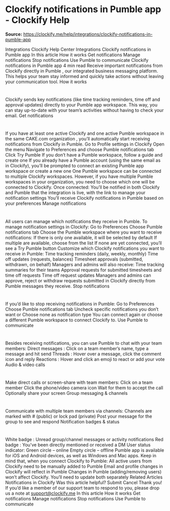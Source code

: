 # Clockify notifications in Pumble app - Clockify Help

**Source:** https://clockify.me/help/integrations/clockify-notifications-in-pumble-app

Integrations
Clockify Help Center
Integrations
Clockify notifications in Pumble app
In this article
How it works
Get notifications
Manage notifications
Stop notifications
Use Pumble to communicate
Clockify notifications in Pumble app
4 min read
Receive important notifications from Clockify directly in
Pumble
, our integrated business messaging platform. This helps your team stay informed and quickly take actions without leaving your communication tool.
How it works
#
Clockify sends key notifications (like time tracking reminders, time off and approval updates) directly to your Pumble app workspace. This way, you can stay up-to-date with your team’s activities without having to check your email.
Get notifications
#
If you have at least one active Clockify and one active Pumble workspace
in the same CAKE.com organization
, you’ll automatically start receiving notifications from Clockify in Pumble.
Go to
Profile settings
in Clockify
Open the menu
Navigate to
Preferences
and choose
Pumble notifications
tab
Click
Try Pumble
If you
don’t have
a Pumble workspace, follow a
guide
and create one
If you already have a Pumble account (using the same email as in Clockify), you’ll be prompted to connect an existing Pumble app workspace or create a new one
One Pumble workspace can be connected to multiple Clockify workspaces. However, if you have multiple Pumble workspaces in your organization, you need to choose which one will be connected to Clockify.
Once connected:
You’ll be notified in both Clockify and Pumble that the integration is live, with the link to manage your notification settings
You’ll receive Clockify notifications in Pumble based on your preferences
Manage notifications
#
All users can manage which notifications they receive in Pumble.
To manage notification settings in Clockify:
Go to
Preferences
Choose
Pumble notifications
tab
Choose the Pumble workspace where you want to receive notifications:
If there is only one available, it will be selected by default
If multiple are available, choose from the list
If none are yet connected, you’ll see a
Try Pumble
button
Customize which Clockify notifications you want to receive in Pumble:
Time tracking reminders (daily, weekly, monthly)
Time off updates (requests, balances)
Timesheet approvals (submitted, withdrawn, on behalf)
Managers and admins will also receive:
Time tracking summaries for their teams
Approval requests for submitted timesheets and time off requests
Time off request updates
Managers and admins can approve, reject or withdraw requests submitted in Clockify directly from Pumble messages they receive.
Stop notifications
#
If you’d like to stop receiving notifications in Pumble:
Go to
Preferences
Choose
Pumble
notifications
tab
Uncheck specific notifications you don’t want
or
Choose
none
as notification type
You can connect again or choose a different Pumble workspace to connect Clockify to.
Use Pumble to communicate
#
Besides receiving notifications, you can use Pumble to chat with your team members:
Direct messages
: Click on a team member’s name, type a message and hit send
Threads
: Hover over a message, click the comment icon and reply
Reactions
: Hover and click an emoji to react or add your vote
Audio & video calls
#
Make direct calls or screen-share with team members:
Click on a team member
Click the
phone/video
camera
icon
Wait for them to accept the call
Optionally share your screen
Group messaging & channels
#
Communicate with multiple team members via channels:
Channels are marked with # (public) or lock pad (private)
Post your message for the group to see and respond
Notification badges & status
#
White badge
: Unread group/channel messages or activity notifications
Red badge
: You’ve been directly mentioned or received a DM
User status indicator:
Green circle – online
Empty circle – offline
Pumble app is available for
iOS
and
Android
devices, as well as
Windows
and
Mac
apps.
Keep in mind that, when you connect Clockify to Pumble:
All active users from Clockify need to be manually added to Pumble
Email and profile changes in Clockify will reflect in Pumble
Changes in Pumble (adding/removing users)
won’t affect
Clockify. You’ll need to update both separately
Related Articles
Notifications in Clockify
Was this article helpful?
Submit
Cancel
Thank you! If you’d like a member of our support team to respond to you, please drop us a note at support@clockify.me
In this article
How it works
Get notifications
Manage notifications
Stop notifications
Use Pumble to communicate